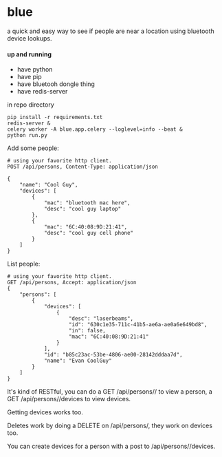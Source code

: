 # blue
a quick and easy way to see if people are near a location using bluetooth device lookups.

#### up and running
- have python
- have pip
- have bluetooh dongle thing
- have redis-server

in repo directory
```
pip install -r requirements.txt
redis-server &
celery worker -A blue.app.celery --loglevel=info --beat &
python run.py
```

Add some people:

```
# using your favorite http client.
POST /api/persons, Content-Type: application/json

{
    "name": "Cool Guy",
    "devices": [
        {
            "mac": "bluetooth mac here",
            "desc": "cool guy laptop"
        },
        {
            "mac": "6C:40:08:9D:21:41",
            "desc": "cool guy cell phone"
        }
    ]
}
```

List people:
```
# using your favorite http client.
GET /api/persons, Accept: application/json
{
    "persons": [
        {
            "devices": [
                {
                    "desc": "laserbeams",
                    "id": "630c1e35-711c-41b5-ae6a-ae0a6e649bd8",
                    "in": false,
                    "mac": "6C:40:08:9D:21:41"
                }
            ],
            "id": "b85c23ac-53be-4806-ae00-28142dddaa7d",
            "name": "Evan CoolGuy"
        }
    ]
}
```
It's kind of RESTful, you can do a GET /api/persons/<id>/ to view a person, 
a GET /api/persons/<id>/devices to view devices.

Getting devices works too.

Deletes work by doing a DELETE on /api/persons/<id>, they work on devices too.

You can create devices for a person with a post to /api/persons/<id>/devices.
